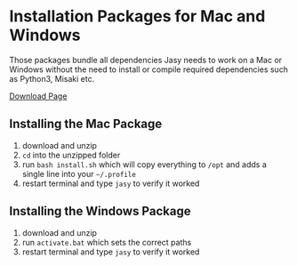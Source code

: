 # Installation Packages for Mac and Windows

Those packages bundle all dependencies Jasy needs to work on a Mac or Windows without the need to install or compile required dependencies such as Python3, Misaki etc.

[Download Page](https://github.com/zynga/jasy/downloads)

## Installing the Mac Package

1. download and unzip 
2. `cd` into the unzipped folder
2. run `bash install.sh` which will copy everything to `/opt` and adds a single line into your `~/.profile`
3. restart terminal and type `jasy` to verify it worked 

## Installing the Windows Package

1. download and unzip 
2. run `activate.bat` which sets the correct paths
3. restart terminal and type `jasy` to verify it worked 